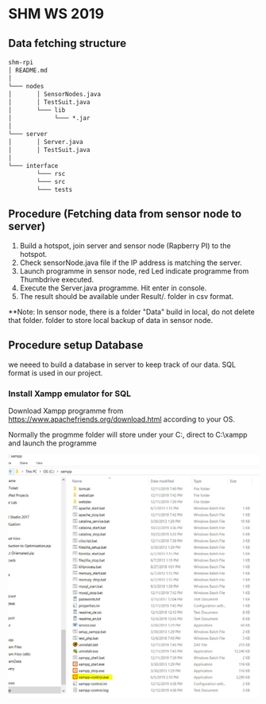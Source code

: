 # SHM WS 2019

## Data fetching structure

```
shm-rpi
│ README.md
│
└─── nodes
│       │ SensorNodes.java
│       │ TestSuit.java   
│       └─── lib
│            └─── *.jar
│
└─── server
│       │ Server.java
│       │ TestSuit.java
│
└─── interface
        └─── rsc
        └─── src
        └─── tests
```

## Procedure (Fetching data from sensor node to server)

1. Build a hotspot, join server and sensor node (Rapberry PI) to the hotspot.
2. Check sensorNode.java file if the IP address is matching the server.
3. Launch programme in sensor node, red Led indicate programme from Thumbdrive executed.
4. Execute the Server.java programme. Hit enter in console.
5. The result should be available under Result/. folder in csv format.

**Note: In sensor node, there is a folder "Data" build in local, do not delete that folder.
folder to store local backup of data in sensor node.

## Procedure setup Database

we neeed to build a database in server to keep track of our data. SQL format is used in our project.

### Install Xampp emulator for SQL

Download Xampp programme from https://www.apachefriends.org/download.html according to your OS.

Normally the progmme folder will store under your C:\, direct to C:\xampp and launch the programme

![Programme Launch](images/image1.jpeg)